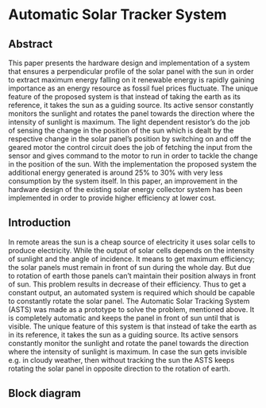 # Automatic Solar Tracker System
## Abstract
This paper presents the hardware design and implementation of a system that ensures a perpendicular profile of the solar panel with the sun in order to extract maximum energy falling on it renewable energy is rapidly gaining importance as an energy resource as fossil fuel prices fluctuate. The unique feature of the proposed system is that instead of taking the earth as its reference, it takes the sun as a guiding source. Its active sensor constantly monitors the sunlight and rotates the panel towards the direction where the intensity of sunlight is maximum. The light dependent resistor’s do the job of sensing the change in the position of the sun which is dealt by the respective change in the solar panel’s position by switching on and off the geared motor the control circuit does the job of fetching the input from the sensor and gives command to the motor to run in order to tackle the change in the position of the sun. With the implementation the proposed system the additional energy generated is around 25% to 30% with very less consumption by the system itself. In this paper, an improvement in the hardware design of the existing solar energy collector system has been implemented in order to provide higher efficiency at lower cost.<br>
 ## Introduction 
In remote areas the sun is a cheap source of electricity it uses solar cells to produce electricity. While the output of solar cells depends on the intensity of sunlight and the angle of incidence. It means to get maximum efficiency; the solar panels must remain in front of sun during the whole day. But due to rotation of earth those panels can’t maintain their position always in front of sun. This problem results in decrease of their efficiency. Thus to get a constant output, an automated system is required which should be capable to constantly rotate the solar panel. The Automatic Solar Tracking System (ASTS) was made as a prototype to solve the problem, mentioned above. It is completely automatic and keeps the panel in front of sun until that is visible. The unique feature of this system is that instead of take the earth as in its reference, it takes the sun as a guiding source. Its active sensors constantly monitor the sunlight and rotate the panel towards the direction where the intensity of sunlight is maximum. In case the sun gets invisible e.g. in cloudy weather, then without tracking the sun the ASTS keeps rotating the solar panel in opposite direction to the rotation of earth.
## Block diagram
  
   

